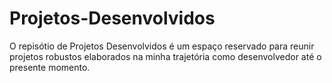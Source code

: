 # Projetos-Desenvolvidos

O repisótio de Projetos Desenvolvidos é um espaço reservado para reunir projetos robustos elaborados na minha trajetória como desenvolvedor até o presente momento.
